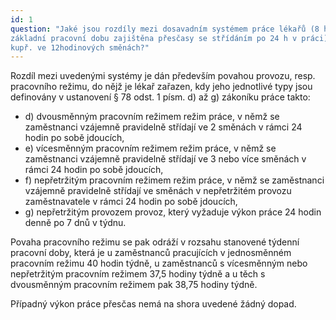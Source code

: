 ```yaml
---
id: 1
question: "Jaké jsou rozdíly mezi dosavadním systémem práce lékařů (8 h práce všední den, péče mimo
základní pracovní dobu zajištěna přesčasy se střídáním po 24 h v práci) a nepřetržitým režimem,
kupř. ve 12hodinových směnách?"
---
```

Rozdíl mezi uvedenými systémy je dán především povahou provozu, resp. pracovního
režimu, do nějž je lékař zařazen, kdy jeho jednotlivé typy jsou definovány
v ustanovení § 78 odst. 1 písm. d) až g) zákoníku práce takto:

- d) dvousměnným pracovním režimem režim práce, v němž se zaměstnanci vzájemně
  pravidelně střídají ve 2 směnách v rámci 24 hodin po sobě jdoucích,
- e) vícesměnným pracovním režimem režim práce, v němž se zaměstnanci vzájemně
  pravidelně střídají ve 3 nebo více směnách v rámci 24 hodin po sobě jdoucích,
- f) nepřetržitým pracovním režimem režim práce, v němž se zaměstnanci vzájemně
  pravidelně střídají ve směnách v nepřetržitém provozu zaměstnavatele v rámci
  24 hodin po sobě jdoucích,
- g) nepřetržitým provozem provoz, který vyžaduje výkon práce 24 hodin denně po
  7 dnů v týdnu.

Povaha pracovního režimu se pak odráží v rozsahu stanovené týdenní pracovní doby,
která je u zaměstnanců pracujících v jednosměnném pracovním režimu 40 hodin týdně,
u zaměstnanců s vícesměnným nebo nepřetržitým pracovním režimem 37,5 hodiny týdně
a u těch s dvousměnným pracovním režimem pak 38,75 hodiny týdně.

Případný výkon práce přesčas nemá na shora uvedené žádný dopad.
